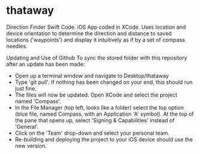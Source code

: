 # thataway
Direction Finder Swift Code.
iOS App coded in XCode.
Uses location and device orientation to determine the direction and distance to saved locations ('waypoints') and display it intuitively as if by a set of compass needles.

Updating and Use of Github
To sync the stored folder with this repository after an update has been made:
- Open up a terminal window and navigate to Desktop/thataway
- Type 'git pull'. If nothing has been changed on your end, this should run just fine.
- The files will now be updated. Open XCode and select the project named 'Compass'.
- In the File Manager (top left, looks like a folder) select the top option (blue file, named Compass, with an Application 'A' symbol). At the top of the pane that opens up, select 'Signing & Capabilities' instead of 'General'.
- Click on the 'Team' drop-down and select your personal team.
- Re-building and deploying the project to your iOS device should use the new version.
